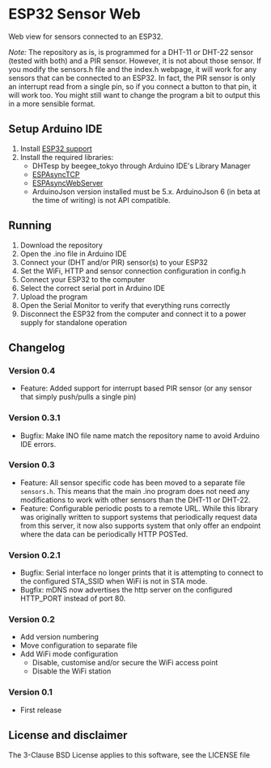 # ESP32 Sensor Web

Web view for sensors connected to an ESP32.

*Note:* The repository as is, is programmed for a DHT-11 or DHT-22 sensor (tested with both) and a PIR sensor. However, it is not about those sensor. If you modify the sensors.h file and the index.h webpage, it will work for any sensors that can be connected to an ESP32. In fact, the PIR sensor is only an interrupt read from a single pin, so if you connect a button to that pin, it will work too. You might still want to change the program a bit to output this in a more sensible format.

## Setup Arduino IDE

1. Install [ESP32 support](https://github.com/espressif/arduino-esp32#installation-instructions)
1. Install the required libraries:
    * DHTesp by beegee_tokyo through Arduino IDE's Library Manager
    * [ESPAsyncTCP](https://github.com/me-no-dev/ESPAsyncTCP)
    * [ESPAsyncWebServer](https://github.com/me-no-dev/ESPAsyncWebServer)
    * ArduinoJson version installed must be 5.x. ArduinoJson 6 (in beta at the time of writing) is not API compatible.

## Running

1. Download the repository
1. Open the .ino file in Arduino IDE
1. Connect your (DHT and/or PIR) sensor(s) to your ESP32
1. Set the WiFi, HTTP and sensor connection configuration in config.h
1. Connect your ESP32 to the computer
1. Select the correct serial port in Arduino IDE
1. Upload the program
1. Open the Serial Monitor to verify that everything runs correctly
1. Disconnect the ESP32 from the computer and connect it to a power supply for standalone operation

## Changelog

### Version 0.4
* Feature: Added support for interrupt based PIR sensor (or any sensor that simply push/pulls a single pin)

### Version 0.3.1

* Bugfix: Make INO file name match the repository name to avoid Arduino IDE errors.

### Version 0.3

* Feature: All sensor specific code has been moved to a separate file `sensors.h`. This means that the main .ino program does not need any modifications to work with other sensors than the DHT-11 or DHT-22.
* Feature: Configurable periodic posts to a remote URL.
    While this library was originally written to support systems that periodically request data from this server,
    it now also supports system that only offer an endpoint where the data can be periodically HTTP POSTed.

### Version 0.2.1

* Bugfix: Serial interface no longer prints that it is attempting to connect to the configured STA_SSID when WiFi is not in STA mode.
* Bugfix: mDNS now advertises the http server on the configured HTTP_PORT instead of port 80.

### Version 0.2

* Add version numbering
* Move configuration to separate file
* Add WiFi mode configuration
  * Disable, customise and/or secure the WiFi access point
  * Disable the WiFi station

### Version 0.1

* First release

## License and disclaimer

The 3-Clause BSD License applies to this software, see the LICENSE file
